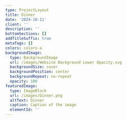 ```yaml
---
type: ProjectLayout
title: Dinner
date: '2024-10-11'
client: ''
description: ''
bottomSections: []
addTitleSuffix: true
metaTags: []
colors: colors-a
backgroundImage:
  type: BackgroundImage
  url: /images/Website Background Lower Opacity.svg
  backgroundSize: cover
  backgroundPosition: center
  backgroundRepeat: no-repeat
  opacity: 100
featuredImage:
  type: ImageBlock
  url: /images/Dinner.png
  altText: Dinner
  caption: Caption of the image
  elementId: ''
---
```

